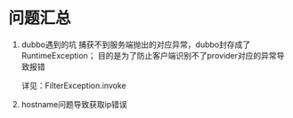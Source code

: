 # 问题汇总

1. dubbo遇到的坑
   捕获不到服务端抛出的对应异常，dubbo封存成了RuntimeException；
   目的是为了防止客户端识别不了provider对应的异常导致报错

   详见：FilterException.invoke

2. hostname问题导致获取ip错误




